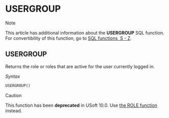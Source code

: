 # USERGROUP



> [!NOTE]
> This article has additional information about the **USERGROUP** SQL function.
> For convertibility of this function, go to [SQL functions  S - Z](/docs/Modeller%20and%20Rules%20Engine/SQL%20functions/SQL%20functions%20SZ.md).

## **USERGROUP**

Returns the role or roles that are active for the user currently logged in.

*Syntax*

```sql
USERGROUP()
```

> [!CAUTION]
> This function has been **deprecated** in USoft 10.0. Use [the ROLE function](/docs/Modeller%20and%20Rules%20Engine/SQL%20functions/ROLE.md) instead.